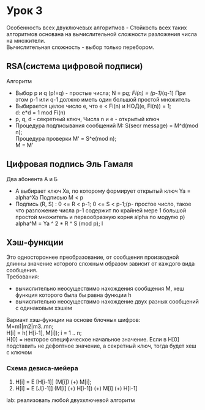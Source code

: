 # Урок 3
Особенность всех двуключевых алгоритмов - Стойкость всех таких алгоритмов основана на вычислительной сложности разложения числа на множители.   
Вычислительная сложность - выбор только перебором.  
## RSA(система цифровой подписи)
Алгоритм  
 - Выбор p и q (p!=q) - простые числа; N = p*q; Fi(n) = (p-1)*(q-1) При этом p-1 или q-1 должно иметь один большой простой множитель
 - Выбирается целое число e, что e < Fi(n) и НОД(е, Fi(n)) = 1;  
 d: e*d = 1 mod Fi(n)
 - p, q, d - секретный ключ, Числа n и e - открытый ключ
 - Процедура подписывания сообщений M: S(secr message) = M^d(mod n);  
Процедура проверки M' = S^e(mod n);  
M = M'
## Цифровая подпись Эль Гамаля
Два абонента А и Б
- А выбирает ключ Xa, по которому формирует открытый ключ Ya = alpha^Xa
Подписью M < p
- Подпись (R, S) : 0 <= R < p-1; 0 <= S < p-1;(p- простое число, такое что разложение числа p-1 содержит по крайней мере 1 большой простой множитель и первообразную корня alpha по модулю p)  
alpha^M = Ya ^ 2 * R ^ S (mod p);
l
## Хэш-функции
Это одностороннее преобразование, от сообщения производной длинны значение которого сложным образом зависит от каждого вида сообщения.  
Требования:
- вычислительно неосуществимо нахождения сообщения M, хеш функция которого была бы равна функции h
- вычислительно неосуществимо нахождение двух разных сообщений с одинаковым хэшем  

Вариант хэш-фукнции на основе блочных шифров:  
M=m1|m2|m3..mn;  
H[i] = h( H[i-1], M[i]); i = 1 .. n;  
H[0] = некторое специфическое начальное значение.
Если в H[0] подставить не дефолтное значение, а секретный ключ, тогда будет хеш с ключом

### Схема девиса-мейера
1) H[i] = E [H[i-1]] (M[i]) (+) M[i];
2) H[i] = E [J[i-1]] (M[i] (+) H[i-1]) (+) M[i] (+) H[i-1]


lab: реализовать любой двухключевой алгоритм